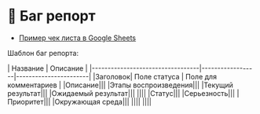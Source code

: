 # 🦊 Баг репорт
-  [Пример чек листа в Google Sheets](https://docs.google.com/spreadsheets/d/1Trsm8bV7-RD8TB0VYSWH6m-3wqhDdO4LnwcIyA68DbQ/edit?usp=sharing)

Шаблон баг репорта:

|            Название              |  Описание                                |
|----------------------------------|------------------|-----------------------|
|Заголовок|  Поле статуса    | Поле для комментариев |
|Описание|||
|Этапы воспроизведения|||
|Текущий результат|||
|Ожидаемый результат|||
||||
|Статус|||
|Серьезность|||
|Приоритет|||
|Окружающая среда|||
||||
||||
